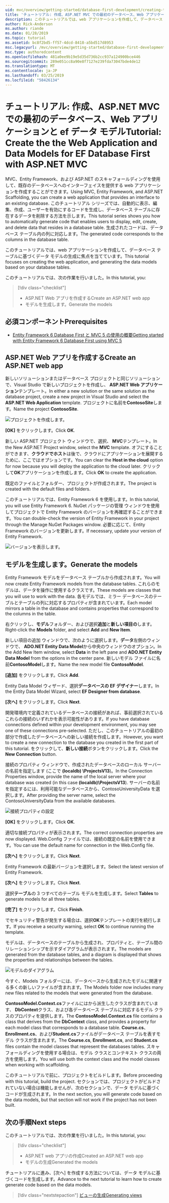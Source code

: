 ```yaml
---
uid: mvc/overview/getting-started/database-first-development/creating-the-web-application
title: 'チュートリアル: 作成、ASP.NET MVC での最初のデータベース、Web アプリケーションと ef データ モデル'
description: このチュートリアルでは、web アプリケーションを作成して、データベース テーブルに基づくデータ モデルの生成に焦点を当てています。
author: Rick-Anderson
ms.author: riande
ms.date: 01/28/2019
ms.topic: tutorial
ms.assetid: bc8f2bd5-ff57-4dcd-8418-a5bd517d8953
msc.legacyurl: /mvc/overview/getting-started/database-first-development/creating-the-web-application
msc.type: authoredcontent
ms.openlocfilehash: 481a0ee9b19e5d35d736b2cc937a124900bce446
ms.sourcegitcommit: 289e051cc8a90e8f7127e239fda73047bde4de12
ms.translationtype: MT
ms.contentlocale: ja-JP
ms.lasthandoff: 03/25/2019
ms.locfileid: "58426134"
---
```

# <a name="tutorial-create-the-the-web-application-and-data-models-for-ef-database-first-with-aspnet-mvc"></a><span data-ttu-id="0d810-103">チュートリアル: 作成、ASP.NET MVC での最初のデータベース、Web アプリケーションと ef データ モデル</span><span class="sxs-lookup"><span data-stu-id="0d810-103">Tutorial: Create the the Web Application and Data Models for EF Database First with ASP.NET MVC</span></span>

 <span data-ttu-id="0d810-104">MVC、Entity Framework、および ASP.NET のスキャフォールディングを使用して、既存のデータベースへのインターフェイスを提供する web アプリケーションを作成することができます。</span><span class="sxs-lookup"><span data-stu-id="0d810-104">Using MVC, Entity Framework, and ASP.NET Scaffolding, you can create a web application that provides an interface to an existing database.</span></span> <span data-ttu-id="0d810-105">このチュートリアル シリーズでは、自動的に表示、編集、作成、ユーザーを有効にするコードを生成し、データベース テーブルに存在するデータを削除する方法を示します。</span><span class="sxs-lookup"><span data-stu-id="0d810-105">This tutorial series shows you how to automatically generate code that enables users to display, edit, create, and delete data that resides in a database table.</span></span> <span data-ttu-id="0d810-106">生成されたコードは、データベース テーブル内の列に対応します。</span><span class="sxs-lookup"><span data-stu-id="0d810-106">The generated code corresponds to the columns in the database table.</span></span>

<span data-ttu-id="0d810-107">このチュートリアルでは、web アプリケーションを作成して、データベース テーブルに基づくデータ モデルの生成に焦点を当てています。</span><span class="sxs-lookup"><span data-stu-id="0d810-107">This tutorial focuses on creating the web application, and generating the data models based on your database tables.</span></span>

<span data-ttu-id="0d810-108">このチュートリアルでは、次の作業を行いました。</span><span class="sxs-lookup"><span data-stu-id="0d810-108">In this tutorial, you:</span></span>

> [!div class="checklist"]
> * <span data-ttu-id="0d810-109">ASP.NET Web アプリを作成する</span><span class="sxs-lookup"><span data-stu-id="0d810-109">Create an ASP.NET web app</span></span>
> * <span data-ttu-id="0d810-110">モデルを生成します。</span><span class="sxs-lookup"><span data-stu-id="0d810-110">Generate the models</span></span>

## <a name="prerequisites"></a><span data-ttu-id="0d810-111">必須コンポーネント</span><span class="sxs-lookup"><span data-stu-id="0d810-111">Prerequisites</span></span>

* [<span data-ttu-id="0d810-112">Entity Framework 6 Database First と MVC 5 の使用の概要</span><span class="sxs-lookup"><span data-stu-id="0d810-112">Getting started with Entity Framework 6 Database First using MVC 5</span></span>](setting-up-database.md)

## <a name="create-an-aspnet-web-app"></a><span data-ttu-id="0d810-113">ASP.NET Web アプリを作成する</span><span class="sxs-lookup"><span data-stu-id="0d810-113">Create an ASP.NET web app</span></span>

<span data-ttu-id="0d810-114">新しいソリューションまたはデータベース プロジェクトと同じソリューションで、Visual Studio で新しいプロジェクトを作成し、 **ASP.NET Web アプリケーション**テンプレート。</span><span class="sxs-lookup"><span data-stu-id="0d810-114">In either a new solution or the same solution as the database project, create a new project in Visual Studio and select the **ASP.NET Web Application** template.</span></span> <span data-ttu-id="0d810-115">プロジェクトに名前を**ContosoSite**します。</span><span class="sxs-lookup"><span data-stu-id="0d810-115">Name the project **ContosoSite**.</span></span>

![プロジェクトを作成します。](creating-the-web-application/_static/image1.png)

<span data-ttu-id="0d810-117">**[OK]** をクリックします。</span><span class="sxs-lookup"><span data-stu-id="0d810-117">Click **OK**.</span></span>

<span data-ttu-id="0d810-118">新しい ASP.NET プロジェクト ウィンドウで、選択、 **MVC**テンプレート。</span><span class="sxs-lookup"><span data-stu-id="0d810-118">In the New ASP.NET Project window, select the **MVC** template.</span></span> <span data-ttu-id="0d810-119">オフにすることができます、**クラウドでホスト**は後で、クラウドにアプリケーションを展開するために、ここではオプションです。</span><span class="sxs-lookup"><span data-stu-id="0d810-119">You can clear the **Host in the cloud** option for now because you will deploy the application to the cloud later.</span></span> <span data-ttu-id="0d810-120">クリックして**OK**アプリケーションを作成します。</span><span class="sxs-lookup"><span data-stu-id="0d810-120">Click **OK** to create the application.</span></span>

<span data-ttu-id="0d810-121">既定のファイルとフォルダー、プロジェクトが作成されます。</span><span class="sxs-lookup"><span data-stu-id="0d810-121">The project is created with the default files and folders.</span></span>

<span data-ttu-id="0d810-122">このチュートリアルでは、Entity Framework 6 を使用します。</span><span class="sxs-lookup"><span data-stu-id="0d810-122">In this tutorial, you will use Entity Framework 6.</span></span> <span data-ttu-id="0d810-123">NuGet パッケージの管理 ウィンドウを使用してプロジェクトで Entity Framework のバージョンを再確認することができます。</span><span class="sxs-lookup"><span data-stu-id="0d810-123">You can double-check the version of Entity Framework in your project through the Manage NuGet Packages window.</span></span> <span data-ttu-id="0d810-124">必要に応じて、Entity Framework のバージョンを更新します。</span><span class="sxs-lookup"><span data-stu-id="0d810-124">If necessary, update your version of Entity Framework.</span></span>

![バージョンを表示します。](creating-the-web-application/_static/image3.png)

## <a name="generate-the-models"></a><span data-ttu-id="0d810-126">モデルを生成します。</span><span class="sxs-lookup"><span data-stu-id="0d810-126">Generate the models</span></span>

<span data-ttu-id="0d810-127">Entity Framework モデルをデータベース テーブルから作成されます。</span><span class="sxs-lookup"><span data-stu-id="0d810-127">You will now create Entity Framework models from the database tables.</span></span> <span data-ttu-id="0d810-128">これらのモデルは、データを操作に使用するクラスです。</span><span class="sxs-lookup"><span data-stu-id="0d810-128">These models are classes that you will use to work with the data.</span></span> <span data-ttu-id="0d810-129">各モデルでは、ミラー データベースのテーブルとテーブルの列に対応するプロパティが含まれています。</span><span class="sxs-lookup"><span data-stu-id="0d810-129">Each model mirrors a table in the database and contains properties that correspond to the columns in the table.</span></span>

<span data-ttu-id="0d810-130">右クリックし、**モデル**フォルダー、および選択**追加**と**新しい項目の**します。</span><span class="sxs-lookup"><span data-stu-id="0d810-130">Right-click the **Models** folder, and select **Add** and **New Item**.</span></span>

<span data-ttu-id="0d810-131">新しい項目の追加 ウィンドウで、次のように選択します。**データ**左側のウィンドウで、 **ADO.NET Entity Data Model**から中央のウィンドウのオプション。</span><span class="sxs-lookup"><span data-stu-id="0d810-131">In the Add New Item window, select **Data** in the left pane and **ADO.NET Entity Data Model** from the options in the center pane.</span></span> <span data-ttu-id="0d810-132">新しいモデル ファイルに名前**ContosoModel**します。</span><span class="sxs-lookup"><span data-stu-id="0d810-132">Name the new model file **ContosoModel**.</span></span>

<span data-ttu-id="0d810-133">**[追加]** をクリックします。</span><span class="sxs-lookup"><span data-stu-id="0d810-133">Click **Add**.</span></span>

<span data-ttu-id="0d810-134">Entity Data Model ウィザード、選択**データベースの EF デザイナー**します。</span><span class="sxs-lookup"><span data-stu-id="0d810-134">In the Entity Data Model Wizard, select **EF Designer from database**.</span></span>

<span data-ttu-id="0d810-135">**[次へ]** をクリックします。</span><span class="sxs-lookup"><span data-stu-id="0d810-135">Click **Next**.</span></span>

<span data-ttu-id="0d810-136">開発環境内で定義されているデータベースの接続があれば、事前選択されているこれらの接続のいずれかを表示可能性があります。</span><span class="sxs-lookup"><span data-stu-id="0d810-136">If you have database connections defined within your development environment, you may see one of these connections pre-selected.</span></span> <span data-ttu-id="0d810-137">ただし、このチュートリアルの最初の部分で作成したデータベースへの新しい接続を作成します。</span><span class="sxs-lookup"><span data-stu-id="0d810-137">However, you want to create a new connection to the database you created in the first part of this tutorial.</span></span> <span data-ttu-id="0d810-138">をクリックして、**新しい接続**ボタンをクリックします。</span><span class="sxs-lookup"><span data-stu-id="0d810-138">Click the **New Connection** button.</span></span>

<span data-ttu-id="0d810-139">接続のプロパティ ウィンドウで、作成されたデータベースのローカル サーバーの名前を指定します (ここで **(localdb) \ProjectsV13**)。</span><span class="sxs-lookup"><span data-stu-id="0d810-139">In the Connection Properties window, provide the name of the local server where your database was created (in this case **(localdb)\ProjectsV13**).</span></span> <span data-ttu-id="0d810-140">サーバーの名前を指定するには、利用可能なデータベースから、ContosoUniversityData を選択します。</span><span class="sxs-lookup"><span data-stu-id="0d810-140">After providing the server name, select the ContosoUniversityData from the available databases.</span></span>

![接続プロパティの設定](creating-the-web-application/_static/image8.png)

<span data-ttu-id="0d810-142">**[OK]** をクリックします。</span><span class="sxs-lookup"><span data-stu-id="0d810-142">Click **OK**.</span></span>

<span data-ttu-id="0d810-143">適切な接続プロパティが表示されます。</span><span class="sxs-lookup"><span data-stu-id="0d810-143">The correct connection properties are now displayed.</span></span> <span data-ttu-id="0d810-144">Web.Config ファイルでは、接続の既定の名前を使用できます。</span><span class="sxs-lookup"><span data-stu-id="0d810-144">You can use the default name for connection in the Web.Config file.</span></span>

<span data-ttu-id="0d810-145">**[次へ]** をクリックします。</span><span class="sxs-lookup"><span data-stu-id="0d810-145">Click **Next**.</span></span>

<span data-ttu-id="0d810-146">Entity Framework の最新バージョンを選択します。</span><span class="sxs-lookup"><span data-stu-id="0d810-146">Select the latest version of Entity Framework.</span></span>

<span data-ttu-id="0d810-147">**[次へ]** をクリックします。</span><span class="sxs-lookup"><span data-stu-id="0d810-147">Click **Next**.</span></span>

<span data-ttu-id="0d810-148">選択**テーブル**の 3 つすべてのテーブル モデルを生成します。</span><span class="sxs-lookup"><span data-stu-id="0d810-148">Select **Tables** to generate models for all three tables.</span></span>

<span data-ttu-id="0d810-149">**[完了]** をクリックします。</span><span class="sxs-lookup"><span data-stu-id="0d810-149">Click **Finish**.</span></span>

<span data-ttu-id="0d810-150">でセキュリティ警告が発生する場合は、選択**OK**テンプレートの実行を続行します。</span><span class="sxs-lookup"><span data-stu-id="0d810-150">If you receive a security warning, select **OK** to continue running the template.</span></span>

<span data-ttu-id="0d810-151">モデルは、データベースのテーブルから生成され、プロパティと、テーブル間のリレーションシップを示すダイアグラムが表示されます。</span><span class="sxs-lookup"><span data-stu-id="0d810-151">The models are generated from the database tables, and a diagram is displayed that shows the properties and relationships between the tables.</span></span>

![モデルのダイアグラム](creating-the-web-application/_static/image11.png)

<span data-ttu-id="0d810-153">今すぐ、Models フォルダーには、データベースから生成されたモデルに関連する多くの新しいファイルが含まれます。</span><span class="sxs-lookup"><span data-stu-id="0d810-153">The Models folder now includes many new files related to the models that were generated from the database.</span></span>

<span data-ttu-id="0d810-154">**ContosoModel.Context.cs**ファイルにはから派生したクラスが含まれています、 **DbContext**クラス、および各データベース テーブルに対応するモデル クラスのプロパティを提供します。</span><span class="sxs-lookup"><span data-stu-id="0d810-154">The **ContosoModel.Context.cs** file contains a class that derives from the **DbContext** class, and provides a property for each model class that corresponds to a database table.</span></span> <span data-ttu-id="0d810-155">**Course.cs**、 **Enrollment.cs**、および**Student.cs**ファイルがデータベース テーブルを表すモデル クラスが含まれます。</span><span class="sxs-lookup"><span data-stu-id="0d810-155">The **Course.cs**, **Enrollment.cs**, and **Student.cs** files contain the model classes that represent the databases tables.</span></span> <span data-ttu-id="0d810-156">スキャフォールディングを使用する場合は、モデル クラスとコンテキスト クラスの両方を使用します。</span><span class="sxs-lookup"><span data-stu-id="0d810-156">You will use both the context class and the model classes when working with scaffolding.</span></span>

<span data-ttu-id="0d810-157">このチュートリアルで前に、プロジェクトをビルドします。</span><span class="sxs-lookup"><span data-stu-id="0d810-157">Before proceeding with this tutorial, build the project.</span></span> <span data-ttu-id="0d810-158">セクションでは、プロジェクトがビルドされていない場合は機能しませんが、次のセクションで、データ モデルに基づくコードが生成されます。</span><span class="sxs-lookup"><span data-stu-id="0d810-158">In the next section, you will generate code based on the data models, but that section will not work if the project has not been built.</span></span>

## <a name="next-steps"></a><span data-ttu-id="0d810-159">次の手順</span><span class="sxs-lookup"><span data-stu-id="0d810-159">Next steps</span></span>

<span data-ttu-id="0d810-160">このチュートリアルでは、次の作業を行いました。</span><span class="sxs-lookup"><span data-stu-id="0d810-160">In this tutorial, you:</span></span>

> [!div class="checklist"]
> * <span data-ttu-id="0d810-161">ASP.NET web アプリの作成</span><span class="sxs-lookup"><span data-stu-id="0d810-161">Created an ASP.NET web app</span></span>
> * <span data-ttu-id="0d810-162">モデルの生成</span><span class="sxs-lookup"><span data-stu-id="0d810-162">Generated the models</span></span>

<span data-ttu-id="0d810-163">チュートリアルに進み、[次へ] を作成する方法については、データ モデルに基づくコードを生成します。</span><span class="sxs-lookup"><span data-stu-id="0d810-163">Advance to the next tutorial to learn how to create generate code based on the data models.</span></span>
> [!div class="nextstepaction"]
> [<span data-ttu-id="0d810-164">ビューの生成</span><span class="sxs-lookup"><span data-stu-id="0d810-164">Generating views</span></span>](generating-views.md)
